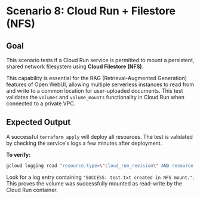 # Scenario 8: Cloud Run + Filestore (NFS)

## Goal
This scenario tests if a Cloud Run service is permitted to mount a persistent, shared network filesystem using **Cloud Filestore (NFS)**.

This capability is essential for the RAG (Retrieval-Augmented Generation) features of Open WebUI, allowing multiple serverless instances to read from and write to a common location for user-uploaded documents. This test validates the `volumes` and `volume_mounts` functionality in Cloud Run when connected to a private VPC.

## Expected Output
A successful `terraform apply` will deploy all resources. The test is validated by checking the service's logs a few minutes after deployment.

**To verify:**
```bash
gcloud logging read "resource.type=\"cloud_run_revision\" AND resource.labels.service_name=\"filestore-mount-test\" AND severity>=DEFAULT" --project=<YOUR_PROJECT_ID> --limit=10
```
Look for a log entry containing `"SUCCESS: test.txt created in NFS mount."`. This proves the volume was successfully mounted as read-write by the Cloud Run container.

```
